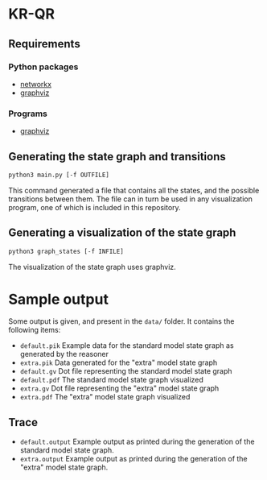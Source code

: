# KR-QR

## Requirements
### Python packages
- [networkx](https://networkx.github.io/)
- [graphviz](https://pypi.python.org/pypi/graphviz)

### Programs
- [graphviz](http://www.graphviz.org/)

## Generating the state graph and transitions
```bash
python3 main.py [-f OUTFILE]
```
This command generated a file that contains all the states, and the possible transitions between them. The file can in turn be used in any visualization program, one of which is included in this repository.

## Generating a visualization of the state graph
```bash
python3 graph_states [-f INFILE]
```
The visualization of the state graph uses graphviz.

# Sample output
Some output is given, and present in the `data/` folder. It contains the following items:
- `default.pik` Example data for the standard model state graph as generated by the reasoner
- `extra.pik` Data generated for the "extra" model state graph
- `default.gv` Dot file representing the standard model state graph
- `default.pdf` The standard model state graph visualized
- `extra.gv` Dot file representing the "extra" model state graph
- `extra.pdf` The "extra" model state graph visualized
## Trace
- `default.output` Example output as printed during the generation of the standard model state graph.
- `extra.output` Example output as printed during the generation of the "extra" model state graph.
